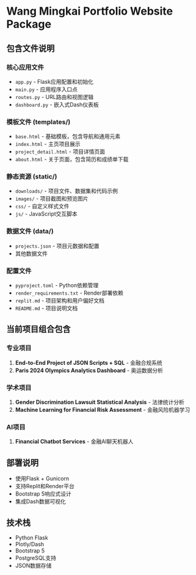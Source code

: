 # Wang Mingkai Portfolio Website Package

## 包含文件说明

### 核心应用文件
- `app.py` - Flask应用配置和初始化
- `main.py` - 应用程序入口点
- `routes.py` - URL路由和视图逻辑
- `dashboard.py` - 嵌入式Dash仪表板

### 模板文件 (templates/)
- `base.html` - 基础模板，包含导航和通用元素
- `index.html` - 主页项目展示
- `project_detail.html` - 项目详情页面
- `about.html` - 关于页面，包含简历和成绩单下载

### 静态资源 (static/)
- `downloads/` - 项目文件、数据集和代码示例
- `images/` - 项目截图和预览图片
- `css/` - 自定义样式文件
- `js/` - JavaScript交互脚本

### 数据文件 (data/)
- `projects.json` - 项目元数据和配置
- 其他数据文件

### 配置文件
- `pyproject.toml` - Python依赖管理
- `render_requirements.txt` - Render部署依赖
- `replit.md` - 项目架构和用户偏好文档
- `README.md` - 项目说明文档

## 当前项目组合包含

### 专业项目
1. **End-to-End Project of JSON Scripts + SQL** - 金融合规系统
2. **Paris 2024 Olympics Analytics Dashboard** - 奥运数据分析

### 学术项目
1. **Gender Discrimination Lawsuit Statistical Analysis** - 法律统计分析
2. **Machine Learning for Financial Risk Assessment** - 金融风险机器学习

### AI项目
1. **Financial Chatbot Services** - 金融AI聊天机器人

## 部署说明
- 使用Flask + Gunicorn
- 支持Replit和Render平台
- Bootstrap 5响应式设计
- 集成Dash数据可视化

## 技术栈
- Python Flask
- Plotly/Dash
- Bootstrap 5
- PostgreSQL支持
- JSON数据存储